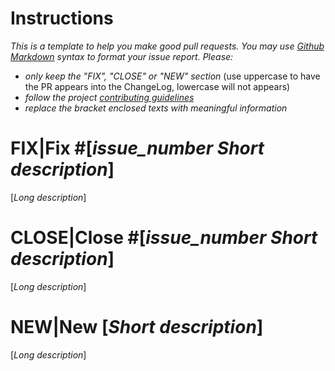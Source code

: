 # Instructions
*This is a template to help you make good pull requests. You may use [Github Markdown](https://help.github.com/articles/getting-started-with-writing-and-formatting-on-github/) syntax to format your issue report.*
*Please:*
- *only keep the "FIX", "CLOSE" or "NEW" section* (use uppercase to have the PR appears into the ChangeLog, lowercase will not appears)
- *follow the project [contributing guidelines](/.github/CONTRIBUTING.md)*
- *replace the bracket enclosed texts with meaningful information*


# FIX|Fix #[*issue_number Short description*]
[*Long description*]


# CLOSE|Close #[*issue_number Short description*]
[*Long description*]


# NEW|New [*Short description*]
[*Long description*]
